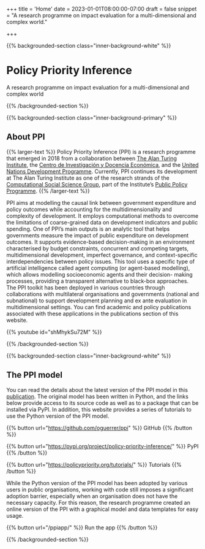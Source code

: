 +++
title = 'Home'
date = 2023-01-01T08:00:00-07:00
draft = false
snippet = "A research programme on impact evaluation for a multi-dimensional and complex world."


+++


{{% backgrounded-section class="inner-background-white" %}}

# Policy Priority Inference

<div class="pt-3 social-snippet">
A research programme on impact evaluation for a multi-dimensional and complex world
</div>

{{% /backgrounded-section %}} 


{{% backgrounded-section class="inner-background-primary" %}}

## About PPI

{{% larger-text %}}
Policy Priority Inference (PPI) is a research programme that emerged in 2018 from a collaboration between <a href="http://turing.ac.uk/">The Alan Turing Institute</a>, the <a href="https://www.cide.edu/">Centro de Investigación y Docencia Económica</a>, and the <a href="https://www.undp.org/">United Nations Development Programme</a>. Currently, PPI continues its development at The Alan Turing Institute as one of the research strands of the <a href="http://turingcss.org/">Computational Social Science Group</a>, part of the Institute’s <a href="https://www.turing.ac.uk/research/research-programmes/public-policy">Public Policy Programme</a>.
{{% /larger-text %}} 


PPI aims at modelling the causal link between government expenditure and policy outcomes while accounting for the multidimensionality and complexity of development. It employs computational methods to overcome the limitations of coarse-grained data on development indicators and public spending. One of PPI’s main outputs is an analytic tool that helps governments measure the impact of public expenditure on development outcomes. It supports evidence-based decision-making in an environment characterised by budget constraints, concurrent and competing targets, multidimensional development, imperfect governance, and context-specific interdependencies between policy issues. This tool uses a specific type of artificial intelligence called agent computing (or agent-based modelling), which allows modelling socioeconomic agents and their decision- making processes, providing a transparent alternative to black-box approaches. The PPI toolkit has been deployed in various countries through collaborations with multilateral organisations and governments (national and subnational) to support development planning and ex ante evaluation in multidimensional settings. You can find academic and policy publications associated with these applications in the publications section of this website.

{{% youtube id="shMhykSu72M" %}}

{{% /backgrounded-section %}}

{{% backgrounded-section class="inner-background-white" %}}


## The PPI model

You can read the details about the latest version of the PPI model in this <a href="https://doi.org/10.1016/j.worlddev.2023.106256">publication</a>. The original model has been written in Python, and the links below provide access to its source code as well as to a package that can be installed via PyPI. In addition, this website provides a series of tutorials to use the Python version of the PPI model.<br>

{{% button url="https://github.com/oguerrer/ppi" %}}
GitHub
{{% /button %}}

{{% button url="https://pypi.org/project/policy-priority-inference/" %}}
PyPI
{{% /button %}}

{{% button url="https://policypriority.org/tutorials/" %}}
Tutorials
{{% /button %}}

While the Python version of the PPI model has been adopted by various users in public organisations, working with code still imposes a significant adoption barrier, especially when an organisation does not have the necessary capacity. For this reason, the research programme created an online version of the PPI with a graphical model and data templates for easy usage. 

{{% button url="/ppiapp/" %}}
Run the app
{{% /button %}}

{{% /backgrounded-section %}}
